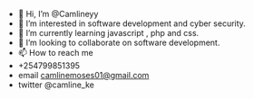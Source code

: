 - 👋 Hi, I’m @Camlineyy
- 👀 I’m interested in software development and cyber security.
- 🌱 I’m currently learning javascript , php and css.
- 💞️ I’m looking to collaborate on software development.
- 📫 How to reach me
- +254799851395
- email camlinemoses01@gmail.com
- twitter @camline_ke

<!---
Camlineyy/Camlineyy is a ✨ special ✨ repository because its `README.md` (this file) appears on your GitHub profile.
You can click the Preview link to take a look at your changes.
--->
